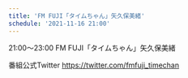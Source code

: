 ```yaml
---
title: 'FM FUJI「タイムちゃん」矢久保美緒'
schedule: '2021-11-16 21:00'
---
```


21:00～23:00 FM FUJI「タイムちゃん」矢久保美緒

番組公式Twitter
https://twitter.com/fmfuji_timechan
